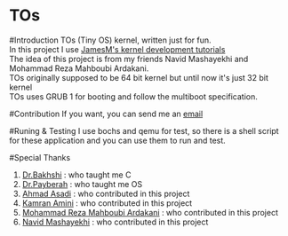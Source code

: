 TOs
======
#Introduction
TOs (Tiny OS) kernel, written just for fun.  
In this project I use [JamesM's kernel development tutorials](http://www.jamesmolloy.co.uk/tutorial_html/index.html)  
The idea of this project is from my friends Navid Mashayekhi and Mohammad Reza Mahboubi Ardakani.  
TOs originally supposed to be 64 bit kernel but until now it's just 32 bit kernel  
TOs uses GRUB 1 for booting and follow the multiboot specification.

#Contribution
If you want, you can send me an [email](mailto:parham.alvani@gmail.com)

#Runing & Testing
I use bochs and qemu for test, so there is a shell script for these application and you can use them to run and test.

#Special Thanks
1. [Dr.Bakhshi](mailto:bbakhshi@aut.ac.ir) : who taught me C
2. [Dr.Payberah](mailto:amir@sics.se) : who taught me OS
3. [Ahmad Asadi](ahmad.asadi.ir@gmail.com) : who contributed in this project
4. [Kamran Amini](mailto:kam.cpp@gmail.com) : who contributed in this project
5. [Mohammad Reza Mahboubi Ardakani](mailto:mrmahboubi95@yahoo.com) : who contributed in this project
6. [Navid Mashayekhi](mailto:mashayekhi.navid@yahoo.com) : who contributed in this project
